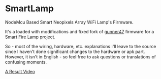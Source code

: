 # SmartLamp
NodeMcu Based Smart Neopixels Array WiFi Lamp's Firmware.

It's a loaded with modifications and fixed fork of [gunner47](github.com/gunner47/gyverlamp) firmware for a [Smart Fire Lamp](https://alexgyver.ru/gyverlamp/) project.

So - most of the wiring, hardware, etc. explanations I'll leave to the source since I haven't done significant changes to the hardware or apk part. 
However, it isn't in English - so feel free to ask questions or translations of confusing moments.

[A Result Video](https://www.youtube.com/watch?v=Xpdi1XXMues)
